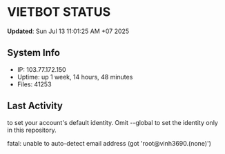 # VIETBOT STATUS
**Updated**: Sun Jul 13 11:01:25 AM +07 2025

## System Info
- IP: 103.77.172.150
- Uptime: up 1 week, 14 hours, 48 minutes
- Files: 41253

## Last Activity

to set your account's default identity.
Omit --global to set the identity only in this repository.

fatal: unable to auto-detect email address (got 'root@vinh3690.(none)')
